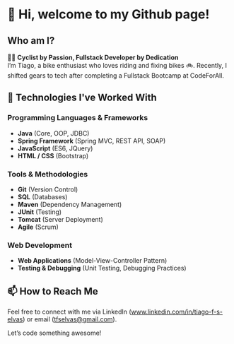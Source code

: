 # 👋 Hi, welcome to my Github page!

## Who am I?
🚴‍♂️ **Cyclist by Passion, Fullstack Developer by Dedication**  
I’m Tiago, a bike enthusiast who loves riding and fixing bikes 🚲. Recently, I shifted gears to tech after completing a Fullstack Bootcamp at CodeForAll.  

## 🚀 Technologies I've Worked With

### Programming Languages & Frameworks
- **Java** (Core, OOP, JDBC)
- **Spring Framework** (Spring MVC, REST API, SOAP)
- **JavaScript** (ES6, JQuery)
- **HTML / CSS** (Bootstrap)

### Tools & Methodologies
- **Git** (Version Control)
- **SQL** (Databases)
- **Maven** (Dependency Management)
- **JUnit** (Testing)
- **Tomcat** (Server Deployment)
- **Agile** (Scrum)

### Web Development
- **Web Applications** (Model-View-Controller Pattern)
- **Testing & Debugging** (Unit Testing, Debugging Practices)

## 📫 How to Reach Me  
Feel free to connect with me via LinkedIn (www.linkedin.com/in/tiago-f-s-elvas) or email (tfselvas@gmail.com).  

Let’s code something awesome!



<!--
**TiagoElvas/TiagoElvas** is a ✨ _special_ ✨ repository because its `README.md` (this file) appears on your GitHub profile.

Here are some ideas to get you started:

- 🔭 I’m currently working on ...
- 🌱 I’m currently learning ...
- 👯 I’m looking to collaborate on ...
- 🤔 I’m looking for help with ...
- 💬 Ask me about ...
- 📫 How to reach me: ...
- 😄 Pronouns: ...
- ⚡ Fun fact: ...
-->
